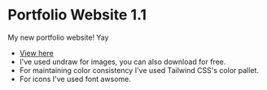 # Portfolio Website 1.1
My new portfolio website! Yay
- [View here](https://anushka-shukla.github.io/)
- I've used undraw for images, you can also download for free.
- For maintaining color consistency I've used Tailwind CSS's color pallet.
- For icons I've used font awsome.
